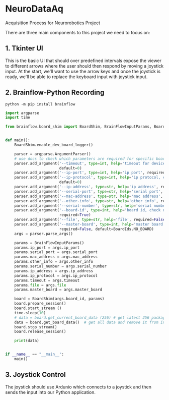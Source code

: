 # NeuroDataAq
Acquisition Process for Neurorobotics Project

There are three main components to this project we need to focus on:

## 1. Tkinter UI
This is the basic UI that should over predefined intervals expose the viewer to different arrows where the user should then respond by moving a joystick input. At the start, we'll want to use the arrow keys and once the joystick is ready, we'll be able to replace the keyboard input with joystick input.

## 2. Brainflow-Python Recording

```shell
python -m pip install brainflow
```

```python
import argparse
import time

from brainflow.board_shim import BoardShim, BrainFlowInputParams, BoardIds, BrainFlowPresets


def main():
    BoardShim.enable_dev_board_logger()

    parser = argparse.ArgumentParser()
    # use docs to check which parameters are required for specific board, e.g. for Cyton - set serial port
    parser.add_argument('--timeout', type=int, help='timeout for device discovery or connection', required=False,
                        default=0)
    parser.add_argument('--ip-port', type=int, help='ip port', required=False, default=0)
    parser.add_argument('--ip-protocol', type=int, help='ip protocol, check IpProtocolType enum', required=False,
                        default=0)
    parser.add_argument('--ip-address', type=str, help='ip address', required=False, default='')
    parser.add_argument('--serial-port', type=str, help='serial port', required=False, default='')
    parser.add_argument('--mac-address', type=str, help='mac address', required=False, default='')
    parser.add_argument('--other-info', type=str, help='other info', required=False, default='')
    parser.add_argument('--serial-number', type=str, help='serial number', required=False, default='')
    parser.add_argument('--board-id', type=int, help='board id, check docs to get a list of supported boards',
                        required=True)
    parser.add_argument('--file', type=str, help='file', required=False, default='')
    parser.add_argument('--master-board', type=int, help='master board id for streaming and playback boards',
                        required=False, default=BoardIds.NO_BOARD)
    args = parser.parse_args()

    params = BrainFlowInputParams()
    params.ip_port = args.ip_port
    params.serial_port = args.serial_port
    params.mac_address = args.mac_address
    params.other_info = args.other_info
    params.serial_number = args.serial_number
    params.ip_address = args.ip_address
    params.ip_protocol = args.ip_protocol
    params.timeout = args.timeout
    params.file = args.file
    params.master_board = args.master_board

    board = BoardShim(args.board_id, params)
    board.prepare_session()
    board.start_stream ()
    time.sleep(10)
    # data = board.get_current_board_data (256) # get latest 256 packages or less, doesnt remove them from internal buffer
    data = board.get_board_data()  # get all data and remove it from internal buffer
    board.stop_stream()
    board.release_session()

    print(data)


if __name__ == "__main__":
    main()
```

## 3. Joystick Control
The joystick should use Ardunio which connects to a joystick and then sends the input into our Python application.